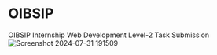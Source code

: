 # OIBSIP
OIBSIP Internship Web Development Level-2 Task Submission 
![Screenshot 2024-07-31 191509](https://github.com/user-attachments/assets/a6f55b4f-c867-49f8-b324-1d2bc1df8412)
